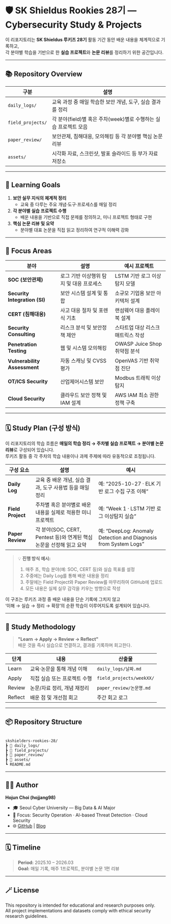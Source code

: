 # 🛡️ SK Shieldus Rookies 28기 — Cybersecurity Study & Projects

이 리포지토리는 **SK Shieldus 루키즈 28기** 활동 기간 동안 배운 내용을 체계적으로 기록하고,  
각 분야별 학습을 기반으로 한 **실습 프로젝트**와 **논문 리뷰**를 정리하기 위한 공간입니다.

---

## 📚 Repository Overview

| 구분 | 설명 |
|------|------|
| `daily_logs/` | 교육 과정 중 매일 학습한 보안 개념, 도구, 실습 결과를 정리 |
| `field_projects/` | 각 분야(field)별 혹은 주차(week)별로 수행하는 실습 프로젝트 모음 |
| `paper_review/` | 보안관제, 침해대응, 모의해킹 등 각 분야별 핵심 논문 리뷰 |
| `assets/` | 시각화 자료, 스크린샷, 발표 슬라이드 등 부가 자료 저장소 |

---

## 🧭 Learning Goals

1. **보안 실무 지식의 체계적 정리**
   - 교육 중 다루는 주요 개념·도구·프로세스를 매일 정리
2. **각 분야별 실습 프로젝트 수행**
   - 배운 내용을 기반으로 직접 문제를 정의하고, 미니 프로젝트 형태로 구현
3. **핵심 논문 리뷰 및 요약**
   - 분야별 대표 논문을 직접 읽고 정리하여 연구적 이해력 강화

---

## 🧩 Focus Areas

| 분야 | 설명 | 예시 프로젝트 |
|------|------|----------------|
| **SOC (보안관제)** | 로그 기반 이상행위 탐지 및 대응 프로세스 | LSTM 기반 로그 이상탐지 모델 |
| **Security Integration (SI)** | 보안 시스템 설계 및 통합 | 소규모 기업용 보안 아키텍처 설계 |
| **CERT (침해대응)** | 사고 대응 절차 및 포렌식 기초 | 랜섬웨어 대응 플레이북 설계 |
| **Security Consulting** | 리스크 분석 및 보안정책 제안 | 스타트업 대상 리스크 매트릭스 작성 |
| **Penetration Testing** | 웹 및 시스템 모의해킹 | OWASP Juice Shop 취약점 분석 |
| **Vulnerability Assessment** | 자동 스캐닝 및 CVSS 평가 | OpenVAS 기반 취약점 진단 |
| **OT/ICS Security** | 산업제어시스템 보안 | Modbus 트래픽 이상 탐지 |
| **Cloud Security** | 클라우드 보안 정책 및 IAM 설계 | AWS IAM 최소 권한 정책 구축 |

---

## 🗓️ Study Plan (구성 방식)

이 리포지토리의 학습 흐름은 **매일의 학습 정리 → 주차별 실습 프로젝트 → 분야별 논문 리뷰**로 구성되어 있습니다.  
루키즈 활동 중 각 주차의 학습 내용이나 과제 주제에 따라 유동적으로 조정됩니다.

| 구성 요소 | 설명 | 예시 |
|------------|------|------|
| **Daily Log** | 교육 중 배운 개념, 실습 결과, 도구 사용법 등을 매일 정리 | 예: “2025-10-27 · ELK 기반 로그 수집 구조 이해” |
| **Field Project** | 주차별 혹은 분야별로 배운 내용을 실제로 적용한 미니 프로젝트 | 예: “Week 1 · LSTM 기반 로그 이상탐지 실습” |
| **Paper Review** | 각 분야(SOC, CERT, Pentest 등)와 연계된 핵심 논문을 선정해 읽고 요약 | 예: “DeepLog: Anomaly Detection and Diagnosis from System Logs” |

> 💡 **진행 방식 예시:**  
> 1. 매주 초, 학습 분야(예: SOC, CERT 등)와 실습 목표를 설정  
> 2. 주중에는 Daily Log를 통해 배운 내용을 정리  
> 3. 주말에는 Field Project와 Paper Review를 마무리하여 GitHub에 업로드  
> 4. 모든 내용은 실제 실무 감각을 키우는 방향으로 작성  

이 구조는 루키즈 과정 중 배운 내용을 단순 기록에 그치지 않고  
‘이해 → 실습 → 정리 → 확장’의 순환 학습이 이루어지도록 설계되어 있습니다.


---

## 🧠 Study Methodology

> **"Learn → Apply → Review → Reflect"**  
> 배운 것을 즉시 실습으로 연결하고, 결과를 기록하며 회고한다.

| 단계 | 내용 | 산출물 |
|------|------|--------|
| Learn | 교육·논문을 통해 개념 이해 | `daily_logs/날짜.md` |
| Apply | 직접 실습 또는 프로젝트 수행 | `field_projects/weekXX/` |
| Review | 논문/자료 정리, 개념 재정리 | `paper_review/논문명.md` |
| Reflect | 배운 점 및 개선점 회고 | 주간 회고 로그 |

---

## 📦 Repository Structure

```bash

skshielders-rookies-28/
┣ 📂 daily_logs/
┣ 📂 field_projects/
┣ 📂 paper_review/
┣ 📂 assets/
┗ README.md

```


---

## 🧑‍💻 Author
**Hojun Choi (hojjang98)**  
- 🎓 Seoul Cyber University — Big Data & AI Major  
- 🧠 Focus: Security Operation · AI-based Threat Detection · Cloud Security  
- 🌐 [GitHub](https://github.com/hojjang98) | [Blog](https://hojjang98.github.io)

---

## 🗓️ Timeline
> **Period:** 2025.10 – 2026.03  
> **Goal:** 매일 기록, 매주 1프로젝트, 분야별 논문 1편 리뷰  

---

## 🪄 License
This repository is intended for educational and research purposes only.  
All project implementations and datasets comply with ethical security research guidelines.
